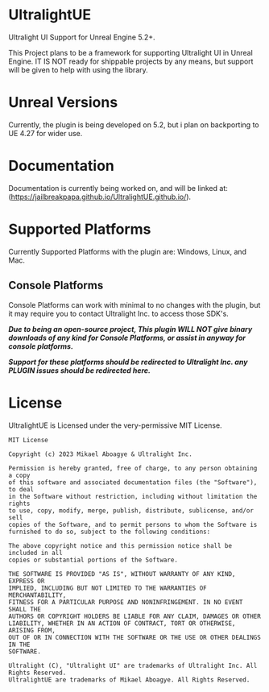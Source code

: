 # UltralightUE
Ultralight UI Support for Unreal Engine 5.2+.

This Project plans to be a framework for supporting Ultralight UI in Unreal Engine. 
IT IS NOT ready for shippable projects by any means, but support will be given to help with using the library. 

# Unreal Versions

Currently, the plugin is being developed on 5.2, but i plan on backporting to UE 4.27 for wider use.

# Documentation

Documentation is currently being worked on, and will be linked at: (https://jailbreakpapa.github.io/UltralightUE.github.io/). 

# Supported Platforms

Currently Supported Platforms with the plugin are: Windows, Linux, and Mac. 

## Console Platforms

Console Platforms can work with minimal to no changes with the plugin, but it may require you to contact Ultralight Inc. to access those SDK's. 

***Due to being an open-source project, This plugin WILL NOT give binary downloads of any kind for Console Platforms, or assist in anyway for console platforms.***

***Support for these platforms should be redirected to Ultralight Inc. any PLUGIN issues should be redirected here.***

# License

UltralightUE is Licensed under the very-permissive MIT License.

```
MIT License

Copyright (c) 2023 Mikael Aboagye & Ultralight Inc.

Permission is hereby granted, free of charge, to any person obtaining a copy
of this software and associated documentation files (the "Software"), to deal
in the Software without restriction, including without limitation the rights
to use, copy, modify, merge, publish, distribute, sublicense, and/or sell
copies of the Software, and to permit persons to whom the Software is
furnished to do so, subject to the following conditions:

The above copyright notice and this permission notice shall be included in all
copies or substantial portions of the Software.

THE SOFTWARE IS PROVIDED "AS IS", WITHOUT WARRANTY OF ANY KIND, EXPRESS OR
IMPLIED, INCLUDING BUT NOT LIMITED TO THE WARRANTIES OF MERCHANTABILITY,
FITNESS FOR A PARTICULAR PURPOSE AND NONINFRINGEMENT. IN NO EVENT SHALL THE
AUTHORS OR COPYRIGHT HOLDERS BE LIABLE FOR ANY CLAIM, DAMAGES OR OTHER
LIABILITY, WHETHER IN AN ACTION OF CONTRACT, TORT OR OTHERWISE, ARISING FROM,
OUT OF OR IN CONNECTION WITH THE SOFTWARE OR THE USE OR OTHER DEALINGS IN THE
SOFTWARE.

Ultralight (C), "Ultralight UI" are trademarks of Ultralight Inc. All Rights Reserved.
UltralightUE are trademarks of Mikael Aboagye. All Rights Reserved.

```
